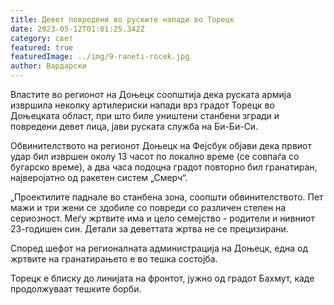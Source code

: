 ```yaml
---
title: Девет повредени во руските напади во Торецк
date: 2023-05-12T01:01:25.342Z
category: свет
featured: true
featuredImage: ../img/9-raneti-rocek.jpg
author: Вардарски
---
```

Властите во регионот на Доњецк соопштија дека руската армија извршила неколку артилериски напади врз градот Торецк во Доњецката област, при што биле уништени станбени згради и повредени девет лица, јави руската служба на Би-Би-Си.

Обвинителството на регионот Доњецк на Фејсбук објави дека првиот удар бил извршен околу 13 часот по локално време (се совпаѓа со бугарско време), а два часа подоцна градот повторно бил гранатиран, најверојатно од ракетен систем „Смерч“.

„Проектилите паднале во станбена зона, соопшти обвинителството. Пет мажи и три жени се здобиле со повреди со различен степен на сериозност. Меѓу жртвите има и цело семејство - родители и нивниот 23-годишен син. Детали за деветтата жртва не се прецизирани.

Според шефот на регионалната администрација на Доњецк, една од жртвите на гранатирањето е во тешка состојба.

Торецк е блиску до линијата на фронтот, јужно од градот Бахмут, каде продолжуваат тешките борби.